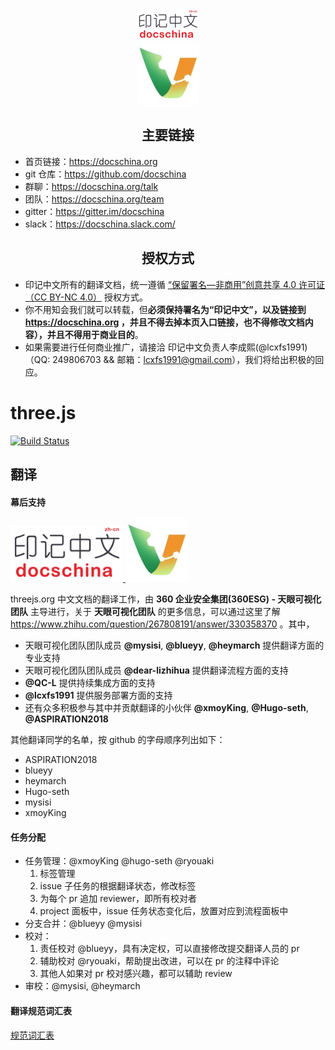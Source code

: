 <div align="center">
  <a href="https://docschina.org">
    <img width="100" src="site.png">
  </a>
  <br>
  <a href="http://falcon.360es.cn">
    <img width="100" src="skyeye.jpeg">
  </a>
</div>

<h2 align="center">主要链接</h2>

* 首页链接：https://docschina.org
* git 仓库：https://github.com/docschina
* 群聊：https://docschina.org/talk
* 团队：https://docschina.org/team
* gitter：https://gitter.im/docschina
* slack：https://docschina.slack.com/

<h2 align="center">授权方式</h2>

- 印记中文所有的翻译文档，统一遵循 [“保留署名—非商用”创意共享 4.0 许可证（CC BY-NC 4.0）](https://creativecommons.org/licenses/by-nc/4.0/deed.zh) 授权方式。
- 你不用知会我们就可以转载，但**必须保持署名为“印记中文”，以及链接到 https://docschina.org ，并且不得去掉本页入口链接，也不得修改文档内容），并且不得用于商业目的**。
- 如果需要进行任何商业推广，请接洽 印记中文负责人李成熙(@lcxfs1991)（QQ: 249806703 && 邮箱：lcxfs1991@gmail.com），我们将给出积极的回应。


three.js
========
[![Build Status](https://www.travis-ci.org/docschina/threejs.org.svg?branch=cn)](https://www.travis-ci.org/docschina/threejs.org)

## 翻译 ##

#### 幕后支持
<a href="https://docschina.org">
  <img width="180" src="site.png">
</a>
<a href="http://falcon.360es.cn">
  <img width="100" src="skyeye.jpeg">
</a>

threejs.org 中文文档的翻译工作，由 **360 企业安全集团(360ESG) - 天眼可视化团队** 主导进行，关于 **天眼可视化团队** 的更多信息，可以通过这里了解 https://www.zhihu.com/question/267808191/answer/330358370 。其中，

- 天眼可视化团队团队成员 **@mysisi**, **@blueyy**, **@heymarch** 提供翻译方面的专业支持
- 天眼可视化团队团队成员 **@dear-lizhihua** 提供翻译流程方面的支持
- **@QC-L** 提供持续集成方面的支持
- **@lcxfs1991** 提供服务部署方面的支持
- 还有众多积极参与其中并贡献翻译的小伙伴 **@xmoyKing**, **@Hugo-seth**, **@ASPIRATION2018**

其他翻译同学的名单，按 github 的字母顺序列出如下：

- ASPIRATION2018
- blueyy
- heymarch
- Hugo-seth
- mysisi
- xmoyKing

#### 任务分配

- 任务管理：@xmoyKing @hugo-seth @ryouaki
  1. 标签管理
  2. issue 子任务的根据翻译状态，修改标签
  3. 为每个 pr 追加 reviewer，即所有校对者
  4. project 面板中，issue 任务状态变化后，放置对应到流程面板中
- 分支合并：@blueyy @mysisi
- 校对：
  1. 责任校对 @blueyy，具有决定权，可以直接修改提交翻译人员的 pr
  2. 辅助校对 @ryouaki，帮助提出改进，可以在 pr 的注释中评论
  3. 其他人如果对 pr 校对感兴趣，都可以辅助 review
- 审校：@mysisi, @heymarch

#### 翻译规范词汇表
[规范词汇表](https://github.com/docschina/threejs.org/wiki/%E8%A7%84%E8%8C%83%E8%AF%8D%E6%B1%87%E8%A1%A8)
